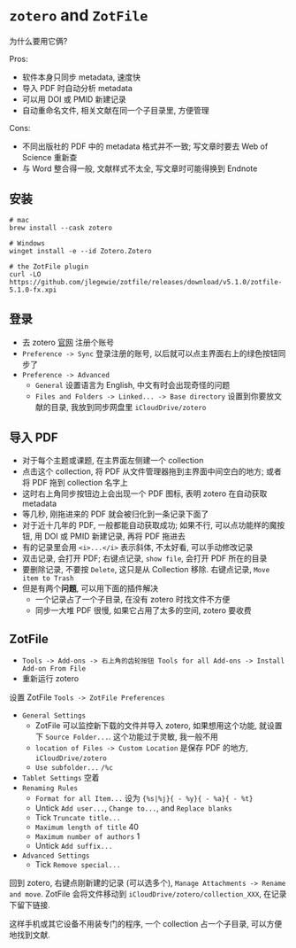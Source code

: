 # `zotero` and `ZotFile`

为什么要用它俩?

Pros:

* 软件本身只同步 metadata, 速度快
* 导入 PDF 时自动分析 metadata
* 可以用 DOI 或 PMID 新建记录
* 自动重命名文件, 相关文献在同一个子目录里, 方便管理

Cons:

* 不同出版社的 PDF 中的 metadata 格式并不一致; 写文章时要去 Web of Science 重新查
* 与 Word 整合得一般, 文献样式不太全, 写文章时可能得换到 Endnote

## 安装

```shell
# mac
brew install --cask zotero

# Windows
winget install -e --id Zotero.Zotero

# the ZotFile plugin
curl -LO https://github.com/jlegewie/zotfile/releases/download/v5.1.0/zotfile-5.1.0-fx.xpi

```

## 登录

* 去 zotero [官网](https://www.zotero.org/) 注册个账号
* `Preference -> Sync` 登录注册的账号, 以后就可以点主界面右上的绿色按钮同步了
* `Preference -> Advanced`
    * `General` 设置语言为 English, 中文有时会出现奇怪的问题
    * `Files and Folders -> Linked... -> Base directory` 设置到你要放文献的目录, 我放到同步网盘里 `iCloudDrive/zotero`

## 导入 PDF

* 对于每个主题或课题, 在主界面左侧建一个 collection
* 点击这个 collection, 将 PDF 从文件管理器拖到主界面中间空白的地方; 或者将 PDF 拖到 collection 名字上
* 这时右上角同步按钮边上会出现一个 PDF 图标, 表明 zotero 在自动获取 metadata
* 等几秒, 刚拖进来的 PDF 就会被归化到一条记录下面了
* 对于近十几年的 PDF, 一般都能自动获取成功; 如果不行, 可以点功能样的魔按钮, 用 DOI 或 PMID 新建记录, 再将 PDF 拖进去
* 有的记录里会用 `<i>...</i>` 表示斜体, 不太好看, 可以手动修改记录
* 双击记录, 会打开 PDF; 右键点记录, `show file`, 会打开 PDF 所在的目录
* 要删除记录, 不要按 `Delete`, 这只是从 Collection 移除. 右键点记录, `Move item to Trash`
* 但是有两个**问题**, 可以用下面的插件解决
    * 一个记录占了一个子目录, 在没有 zotero 时找文件不方便
    * 同步一大堆 PDF 很慢, 如果它占用了太多的空间, zotero 要收费

## ZotFile

* `Tools -> Add-ons -> 右上角的齿轮按钮 Tools for all Add-ons -> Install Add-on From File`
* 重新运行 zotero

设置 ZotFile `Tools -> ZotFile Preferences`

* `General Settings`
    * ZotFile 可以监控新下载的文件并导入 zotero, 如果想用这个功能, 就设置下 `Source Folder...`. 这个功能过于灵敏, 我一般不用
    * `location of Files -> Custom Location` 是保存 PDF 的地方, `iCloudDrive/zotero`
    * `Use subfolder...` `/%c`
* `Tablet Settings` 空着
* `Renaming Rules`
    * `Format for all Item...` 设为 `{%s|%j}{ - %y}{ - %a}{ - %t}`
    * Untick `Add user...`, `Change to...`, and `Replace blanks`
    * Tick `Truncate title...`
    * `Maximum length of title` 40
    * `Maximum number of authors` 1
    * Untick `Add suffix...`
* `Advanced Settings`
    * Tick `Remove special...`

回到 zotero, 右键点刚新建的记录 (可以选多个), `Manage Attachments -> Rename and move`. ZotFile
会将文件移动到 `iCloudDrive/zotero/collection_XXX`, 在记录下留下链接. 

这样手机或其它设备不用装专门的程序, 一个 collection 占一个子目录, 可以方便地找到文献.
